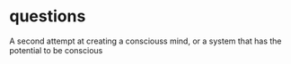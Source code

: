 # questions
A second attempt at creating a consciouss mind, or a system that has the potential to be conscious
